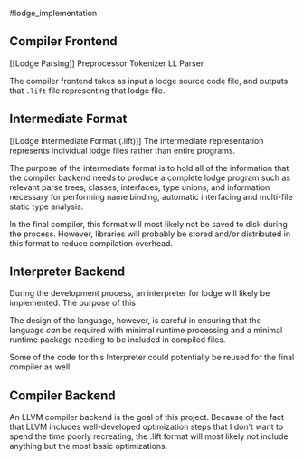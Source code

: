 #lodge_implementation 

## Compiler Frontend
[[Lodge Parsing]]
	Preprocessor
	Tokenizer
	LL Parser

The compiler frontend takes as input a lodge source code file, and outputs that `.lift` file representing that lodge file. 


## Intermediate Format
[[Lodge Intermediate Format (.lift)]]
The intermediate representation represents individual lodge files rather than entire programs.

The purpose of the intermediate format is to hold all of the information that the compiler backend needs to produce a complete lodge program such as relevant parse trees, classes, interfaces, type unions, and information necessary for performing name binding, automatic interfacing and multi-file static type analysis. 

In the final compiler, this format will most likely not be saved to disk during the process. However, libraries will probably be stored and/or distributed in this format to reduce compilation overhead.


## Interpreter Backend
During the development process, an interpreter for lodge will likely be implemented. The purpose of this

The design of the language, however, is careful in ensuring that the language *can* be required with minimal runtime processing and a minimal runtime package needing to be included in compiled files.

Some of the code for this Interpreter could potentially be reused for the final compiler as well.

## Compiler Backend

An LLVM compiler backend is the goal of this project.
Because of the fact that LLVM includes well-developed optimization steps that I don't want to spend the time poorly recreating, the .lift format will most likely not include anything but the most basic optimizations.
